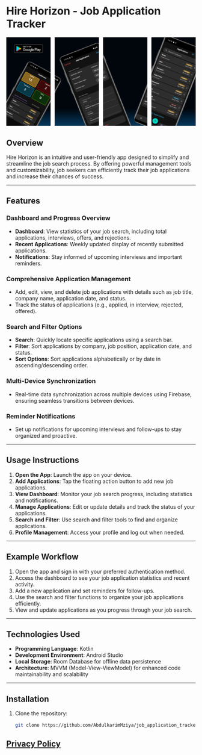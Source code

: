 # Hire Horizon - Job Application Tracker

<img src="app/src/main/res/drawable/App Post.png" alt="Your Image"/>


## Overview

Hire Horizon is an intuitive and user-friendly app designed to simplify and streamline the job search process. By offering powerful management tools and customizability, job seekers can efficiently track their job applications and increase their chances of success.

---

## Features

### Dashboard and Progress Overview
- **Dashboard**: View statistics of your job search, including total applications, interviews, offers, and rejections.
- **Recent Applications**: Weekly updated display of recently submitted applications.
- **Notifications**: Stay informed of upcoming interviews and important reminders.

### Comprehensive Application Management
- Add, edit, view, and delete job applications with details such as job title, company name, application date, and status.
- Track the status of applications (e.g., applied, in interview, rejected, offered).

### Search and Filter Options
- **Search**: Quickly locate specific applications using a search bar.
- **Filter**: Sort applications by company, job position, application date, and status.
- **Sort Options**: Sort applications alphabetically or by date in ascending/descending order.

### Multi-Device Synchronization
- Real-time data synchronization across multiple devices using Firebase, ensuring seamless transitions between devices.

### Reminder Notifications
- Set up notifications for upcoming interviews and follow-ups to stay organized and proactive.

---

## Usage Instructions

1. **Open the App**: Launch the app on your device.
2. **Add Applications**: Tap the floating action button to add new job applications.
3. **View Dashboard**: Monitor your job search progress, including statistics and notifications.
4. **Manage Applications**: Edit or update details and track the status of your applications.
5. **Search and Filter**: Use search and filter tools to find and organize applications.
6. **Profile Management**: Access your profile and log out when needed.

---

## Example Workflow

1. Open the app and sign in with your preferred authentication method.
2. Access the dashboard to see your job application statistics and recent activity.
3. Add a new application and set reminders for follow-ups.
4. Use the search and filter functions to organize your job applications efficiently.
5. View and update applications as you progress through your job search.

---

## Technologies Used

- **Programming Language**: Kotlin
- **Development Environment**: Android Studio
- **Local Storage**: Room Database for offline data persistence
- **Architecture**: MVVM (Model-View-ViewModel) for enhanced code maintainability and scalability

---

## Installation

1. Clone the repository:
   ```bash
   git clone https://github.com/AbdulkarimMziya/job_application_tracker.git

## [Privacy Policy](https://github.com/AbdulkarimMziya/job_application_tracker/blob/main/PrivacyPolicy.md)

